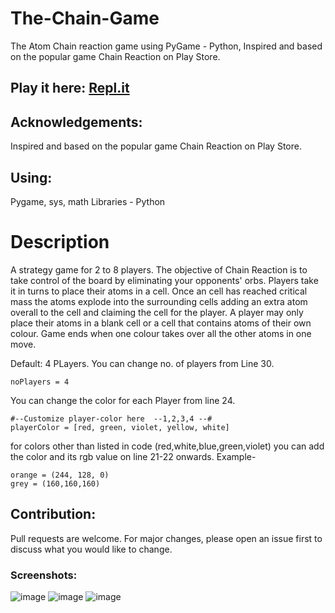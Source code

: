 # The-Chain-Game
The Atom Chain reaction game using PyGame - Python, Inspired and based on the popular game Chain Reaction on Play Store.

## Play it here: [Repl.it](https://replit.com/@RohanChaturvedi/Chain-Game#main.py) 

## Acknowledgements:
Inspired and based on the popular game Chain Reaction on Play Store.

## Using:
Pygame, sys, math Libraries - Python

# Description
A strategy game for 2 to 8 players.
The objective of Chain Reaction is to take control of the board by eliminating your opponents' orbs.
Players take it in turns to place their atoms in a cell. Once an cell has reached critical mass the atoms explode into the surrounding cells adding an extra atom overall to the cell and claiming the cell for the player. A player may only place their atoms in a blank cell or a cell that contains atoms of their own colour. Game ends when one colour takes over all the other atoms in one move.

Default: 4 PLayers. 
You can change no. of players from Line 30.
```
noPlayers = 4
```
You can change the color for each Player from line 24.
```
#--Customize player-color here  --1,2,3,4 --#
playerColor = [red, green, violet, yellow, white]
```
for colors other than listed in code (red,white,blue,green,violet) you can add the color and its rgb value on line 21-22 onwards.
Example-
```
orange = (244, 128, 0)
grey = (160,160,160)
```
## Contribution:
Pull requests are welcome. For major changes, please open an issue first to discuss what you would like to change.  

### Screenshots:
![image](https://user-images.githubusercontent.com/81807980/128636107-cdfa0499-6e4b-4ab8-8895-99481bb9607e.png)
![image](https://user-images.githubusercontent.com/81807980/128636184-52435add-ca1c-440e-b807-f35107fb191d.png)
![image](https://user-images.githubusercontent.com/81807980/128636243-a575bc93-2169-4fe3-98b6-7b0b0326db56.png)

